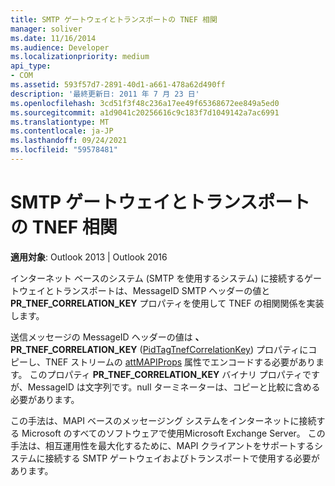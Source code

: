 ```yaml
---
title: SMTP ゲートウェイとトランスポートの TNEF 相関
manager: soliver
ms.date: 11/16/2014
ms.audience: Developer
ms.localizationpriority: medium
api_type:
- COM
ms.assetid: 593f57d7-2891-40d1-a661-478a62d490ff
description: '最終更新日: 2011 年 7 月 23 日'
ms.openlocfilehash: 3cd51f3f48c236a17ee49f65368672ee849a5ed0
ms.sourcegitcommit: a1d9041c20256616c9c183f7d1049142a7ac6991
ms.translationtype: MT
ms.contentlocale: ja-JP
ms.lasthandoff: 09/24/2021
ms.locfileid: "59578481"
---
```

# <a name="tnef-correlation-in-smtp-gateways-and-transports"></a>SMTP ゲートウェイとトランスポートの TNEF 相関

  
  
**適用対象**: Outlook 2013 | Outlook 2016 
  
インターネット ベースのシステム (SMTP を使用するシステム) に接続するゲートウェイとトランスポートは、MessageID SMTP ヘッダーの値と **PR_TNEF_CORRELATION_KEY** プロパティを使用して TNEF の相関関係を実装します。 
  
送信メッセージの MessageID ヘッダーの値は **、PR_TNEF_CORRELATION_KEY** ([PidTagTnefCorrelationKey](pidtagtnefcorrelationkey-canonical-property.md)) プロパティにコピーし、TNEF ストリームの [attMAPIProps](attmapiprops.md) 属性でエンコードする必要があります。 このプロパティ **PR_TNEF_CORRELATION_KEY** バイナリ プロパティですが、MessageID は文字列です。null ターミネーターは、コピーと比較に含める必要があります。 
  
この手法は、MAPI ベースのメッセージング システムをインターネットに接続する Microsoft のすべてのソフトウェアで使用Microsoft Exchange Server。 この手法は、相互運用性を最大化するために、MAPI クライアントをサポートするシステムに接続する SMTP ゲートウェイおよびトランスポートで使用する必要があります。
  


